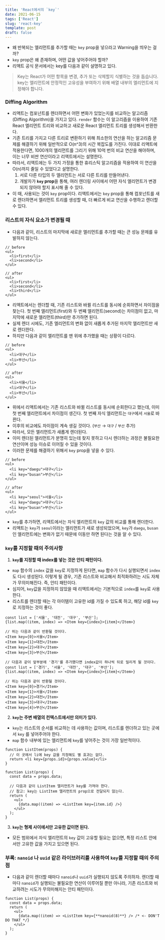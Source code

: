 ```yaml
---
title: 'React에서의 `key`'
date: 2021-06-15
tags: ['React']
slug: 'react-key'
template: post
draft: false
---
```


- 왜 반복되는 엘리먼트를 추가할 때는 `key` prop을 넣으라고 Warning을 띄우는 걸까?
- `key` prop은 왜 존재하며, 어떤 값을 넣어주어야 할까?
- 리액트 공식 문서에서는 key를 다음과 같이 설명하고 있다.

> Key는 React가 어떤 항목을 변경, 추가 또는 삭제할지 식별하는 것을 돕습니다. key는 엘리먼트에 안정적인 고유성을 부여하기 위해 배열 내부의 엘리먼트에 지정해야 합니다.

### Diffing Algorithm

- 리액트는 컴포넌트를 렌더하면서 어떤 변화가 있었는지를 비교하는 알고리즘(Diffing Algorithm)을 가지고 있다. `render` 함수는 이 알고리즘을 이용하여 기존 React 엘리먼트 트리와 비교하고 새로운 React 엘리먼트 트리를 생성해서 반환한다.
- 기존 트리를 가지고 다른 트리로 변환하기 위해 최소한의 연산을 하는 알고리즘 문제를 해결하기 위해 일반적으로 O(n^3)의 시간 복잡도를 가진다. 이대로 리액트에 적용한다면, 1000개의 엘리먼트를 그리기 위해 10억 번의 비교 연산을 해야하며, 이는 너무 비싼 연산이라고 리액트에서는 설명한다.
- 따라서, 리액트에는 두 가지 가정을 통한 휴리스틱 알고리즘을 적용하여 이 연산을 O(n)까지 줄일 수 있었다고 설명한다.
  1. 서로 다른 타입의 두 엘리먼트는 서로 다른 트리를 만들어낸다.
  2. 개발자가 **`key` prop**을 통해, 여러 렌더링 사이에서 어떤 자식 엘리먼트가 변경되지 않아야 할지 표시해 줄 수 있다.
- 이 때, 사용되는 것이 `key` prop이다. 리액트에서는 `key` prop을 통해 컴포넌트를 새로 렌더하면서 엘리먼트 트리를 생성할 때, 더 빠르게 비교 연산을 수행하고 렌더할 수 있다.

### 리스트의 자식 요소가 변경될 때

- 다음과 같이, 리스트의 마지막에 새로운 엘리먼트를 추가할 때는 큰 성능 문제를 유발하지 않는다.

```tsx
// before
<ul>
  <li>first</li>
  <li>second</li>
</ul>

// after
<ul>
  <li>first</li>
  <li>second</li>
  <li>third</li>
</ul>
```

- 리액트에서는 렌더할 때, 기존 리스트와 바뀔 리스트를 동시에 순회하면서 차이점을 찾는다. 첫 번째 엘리먼트(first)와 두 번째 엘리먼트(second)는 차이점이 없고, 마지막에 새로운 엘리먼트(third)만 추가하면 된다.
- 실제 렌더 시에도, 기존 엘리먼트의 변화 없이 새롭게 추가된 마지막 엘리먼트만 새로 렌더한다.
- 하지만 다음과 같이 엘리먼트를 맨 위에 추가했을 때는 상황이 다르다.

```tsx
// before
<ul>
  <li>대구</li>
  <li>부산</li>
</ul>

// after
<ul>
  <li>서울</li>
  <li>대구</li>
  <li>부산</li>
</ul>
```

- 위에서 리액트에서는 기존 리스트와 바뀔 리스트를 동시에 순회한다고 했는데, 이미 첫 번째 엘리먼트에서 차이점이 생긴다. 첫 번째 자식 엘리먼트는 `대구`에서 `서울`로 바뀐다.
- 이후의 비교에도 차이점이 계속 생길 것이다. (`부산` → `대구` / `부산` 추가)
- 따라서, 모든 엘리먼트가 새롭게 렌더된다.
- 이미 렌더된 엘리먼트가 분명히 있는데 찾지 못하고 다시 렌더하는 과정은 불필요한 연산이며 성능 이슈로 이어질 수 있을 것이다.
- 이러한 문제를 해결하기 위해서 `key` prop을 넣을 수 있다.

```tsx
// before
<ul>
  <li key="daegu">대구</li>
  <li key="busan">부산</li>
</ul>

// after
<ul>
  <li key="seoul">서울</li>
  <li key="daegu">대구</li>
  <li key="busan">부산</li>
</ul>
```

- `key`를 추가하면, 리액트에서는 자식 엘리먼트의 `key` 값의 비교를 통해 렌더한다.
- 리액트는 `key`가 `seoul`이라는 엘리먼트가 새로 생성되었으며, `key`가 `daegu`, `busan`인 엘리먼트에는 변화가 없기 때문에 이동만 하면 된다는 것을 알 수 있다.

### `key`를 지정할 때의 주의사항

1. **`key`를 지정할 때 index를 넣는 것은 안티 패턴이다.**
  - `map` 함수의 `index` 값을 `key`로 지정하게 된다면, `map` 함수가 다시 실행되면서 `index`도 다시 생성된다. 이렇게 될 경우, 기존 리스트와 비교해서 최적화하려는 시도 자체가 무의미해진다. 즉, 안티 패턴이다.
  - 심지어, `key`값을 지정하지 않았을 때 리액트에서는 기본적으로 `index`를 `key`로 사용한다.
  - 리스트를 렌더할 때는 각 아이템이 고유한 id를 가질 수 있도록 하고, 해당 id를 `key`로 지정하는 것이 좋다.

```tsx
const list = ['서울', '대전', '대구', '부산'];
{list.map((item, index) => <Item key={index}>{item}</Item>}

// 위는 다음과 같이 반환될 것이다.
<Item key={0}>서울</Item>
<Item key={1}>대전</Item>
<Item key={2}>대구</Item>
<Item key={3}>부산</Item>

// 다음과 같이 앞부분에 '경기'를 추가했다면 index값이 하나씩 뒤로 밀리게 될 것이다.
const list = ['경기', '서울', '대전', '대구', '부산'];
{list.map((item, index) => <Item key={index}>{item}</Item>}

// 위는 다음과 같이 반환될 것이다.
<Item key={0}>경기</Item>
<Item key={1}>서울</Item>
<Item key={2}>대전</Item>
<Item key={3}>대구</Item>
<Item key={4}>부산</Item>
```

2. **`key`는 주변 배열의 컨텍스트에서만 의미가 있다.**
  - `key`는 리스트의 순서를 비교하는 데 사용하는 값이며, 리스트를 렌더하고 있는 곳에서 `key` 를 넣어주어야 한다.
  - `map` 함수 내부에 있는 엘리먼트에 `key`를 넣어주는 것이 가장 일반적이다.

```tsx
function ListItem(props) {
  // 이 곳에서 li에 key 값을 지정해도 별 효과는 없다.
  return <li key={props.id}>{props.value}</li>
}

function List(props) {
  const data = props.data;
  
  // 다음과 같이 ListItem 엘리먼트가 key를 가져야 한다.
  // 참고: key는 ListItem 엘리먼트의 prop으로 전달되지 않는다.
  return (
    <ul>
      {data.map((item) => <ListItem key={item.id} />}
    </ul>
  );
}
```

3. **`key`는 형제 사이에서만 고유한 값이면 된다.**
  - 모든 범위에서 자식 엘리먼트의 `key` 값이 고유할 필요는 없으면, 특정 리스트 안에서만 고유한 값을 가지고 있으면 된다.

### 부록: `nanoid` 나 `uuid` 같은 라이브러리를 사용하여 `key`를 지정할 때의 주의점

- 다음과 같이 렌더할 때마다 `nanoid`나 `uuid`가 실행되지 않도록 주의하자. 렌더할 때마다 `nanoid`가 실행되는 불필요한 연산이 이루어질 뿐만 아니라, 기존 리스트와 비교하려는 시도가 무의미해지는 안티 패턴이다.

```tsx
function List(props) {
  const data = props.data;
  return (
    <ul>
      {data.map((item) => <ListItem key={**nanoid(8)**} /> /* <- DON'T DO THAT */}
    </ul>
  );
}
```